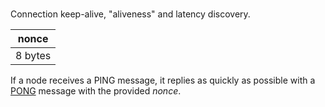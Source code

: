 <div class="cwikmeta" style="visibility:hidden;">
{
"title":"PING",
"related":["/protocol/p2p/pong"]
} </div>

Connection keep-alive, "aliveness" and latency discovery.

|  nonce  |
|---------|
| 8 bytes |

If a node receives a PING message, it replies as quickly as possible with a [PONG](/protocol/p2p/pong) message with the provided *nonce*.